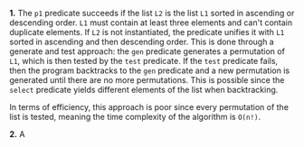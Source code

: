 
**1.** The `p1` predicate succeeds if the list `L2` is the list `L1` sorted in ascending or descending order. `L1` must contain at least three elements and can't contain duplicate elements. If `L2` is not instantiated, the predicate unifies it with `L1` sorted in ascending and then descending order. This is done through a generate and test approach: the `gen` predicate generates a permutation of `L1`, which is then tested by the `test` predicate. If the `test` predicate fails, then the program backtracks to the `gen` predicate and a new permutation is generated until there are no more permutations. This is possible since the `select` predicate yields different elements of the list when backtracking.

In terms of efficiency, this approach is poor since every permutation of the list is tested, meaning the time complexity of the algorithm is `O(n!)`.

**2.** A